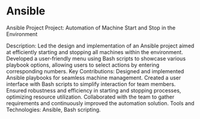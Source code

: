 # Ansible
Ansible Project
Project: Automation of Machine Start and Stop in the Environment

Description: Led the design and implementation of an Ansible project aimed at efficiently starting and stopping all machines within the environment. Developed a user-friendly menu using Bash scripts to showcase various playbook options, allowing users to select actions by entering corresponding numbers.
Key Contributions:
Designed and implemented Ansible playbooks for seamless machine management.
Created a user interface with Bash scripts to simplify interaction for team members.
Ensured robustness and efficiency in starting and stopping processes, optimizing resource utilization.
Collaborated with the team to gather requirements and continuously improved the automation solution.
Tools and Technologies: Ansible, Bash scripting.

